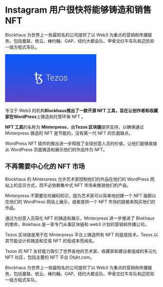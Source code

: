 # Instagram 用户很快将能够铸造和销售 NFT




Blockhaus 为世界上一些最知名的公司提供了以 Web3 为重点的营销和传播服务，包括曼联、依云、棒约翰、GAP、纽约大都会队、甲骨文红牛车队和迈凯轮一级方程式车队。 

![img](81.jpg)

专注于 Web3 的机构**Blockhaus推出了一款开源 NFT 工具，旨在让创作者和收藏家在WordPress**上铸造和托管环保 NFT 。

**NFT 工具**的名称为 **Minterpress**，由**Tezos 区块链**提供支持，以确保通过 Minterpress 铸造的 NFT 是节能的，没有第一代 NFT 的负面缺点。

WordPress NFT 插件的推出进一步释放了全球创意人员的价值，让他们能够直接从 WordPress 页面铸造和展示他们的作品作为 NFT。



## 不再需要中心化的 NFT 市场

Blockhaus 的 Minterpress 允许艺术家控制他们的作品在他们的 WordPress 网站上的显示方式，而不必依赖集中式 NFT 市场来推销他们的产品。

Minterpress 不需要任何编码知识，因为艺术家可以简单地创建一个 NFT 画廊以在他们的 WordPress 网站上展示，或者提供一个 NFT 市场的链接来购买他们的作品。

通过为创意人员简化 NFT 的铸造和展示，Minterpress 进一步推进了 Blokhaus 的使命，Blokhaus 是一家专门从事区块链和 web3 计划的营销和传播公司。

Tezos 区块链是用于在 Minterpress 平台上铸造所有 NFT 的底层技术。Tezos 以其节能设计和铸造和交易 NFT 的低成本而闻名。

Tezos 的 NFT 友好能力吸引了世界各地的艺术家、收藏家和建设者组成的多元化 NFT 社区，包括主要的 NFT 平台 Objkt.com。

Blockhaus 为世界上一些最知名的公司提供了以 Web3 为重点的营销和传播服务，包括曼联、依云、棒约翰、GAP、纽约大都会队、甲骨文红牛车队和迈凯轮一级方程式车队。
